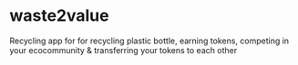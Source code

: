 # waste2value
Recycling app for for recycling plastic bottle, earning tokens, competing in your ecocommunity &amp; transferring your tokens to each other
